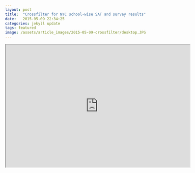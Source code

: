 ```yaml
---
layout: post
title:  "Crossfilter for NYC school-wise SAT and survey results"
date:   2015-05-09 22:34:25
categories: jekyll update
tags: featured
image: /assets/article_images/2015-05-09-crossfilter/desktop.JPG
---
```


<iframe src="https://github.com/casey-huang/casey-huang.github.io/edit/master/assets/crossfilter/index.html" width="600" height="400" marginwidth="0" marginheight="0" scrolling="no"></iframe>
